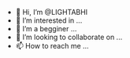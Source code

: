 - 👋 Hi, I’m @LIGHTABHI
- 👀 I’m interested in ...
- 🌱 I’m a begginer ...
- 💞️ I’m looking to collaborate on ...
- 📫 How to reach me ...

<!---
LIGHTABHI/LIGHTABHI is a ✨ special ✨ repository because its `README.md` (this file) appears on your GitHub profile.
You can click the Preview link to take a look at your changes.
--->
